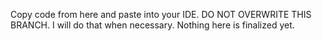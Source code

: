 Copy code from here and paste into your IDE. DO NOT OVERWRITE THIS BRANCH. I will do that when necessary.
Nothing here is finalized yet.
